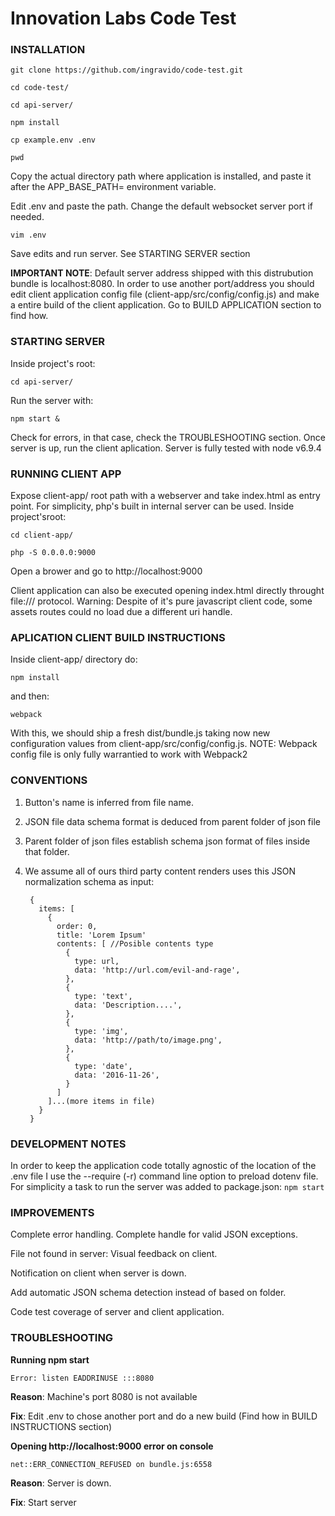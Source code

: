 # Innovation Labs Code Test

### INSTALLATION

`git clone https://github.com/ingravido/code-test.git`

`cd code-test/`

`cd api-server/`

`npm install`

`cp example.env .env`

`pwd`

Copy the actual directory path where application is installed, and paste
it after the APP_BASE_PATH= environment variable.

Edit .env and paste the path. Change the default websocket server port
if needed.

`vim .env`

Save edits and run server. See STARTING SERVER section

**IMPORTANT NOTE**: Default server address shipped with this
distrubution bundle is localhost:8080. In order to use another
port/address you should edit client application config file
(client-app/src/config/config.js) and make a entire build of the client
application. Go to BUILD APPLICATION section to find how.

### STARTING SERVER
Inside project's root:

`cd api-server/`

Run the server with:

`npm start &`

Check for errors, in that case, check the TROUBLESHOOTING section. 
Once server is up, run the client aplication. Server is fully tested with node v6.9.4

### RUNNING CLIENT APP

Expose client-app/ root path with a webserver and take index.html as
entry point. For simplicity, php's built in internal server can be used. Inside
project'sroot:

`cd client-app/`

`php -S 0.0.0.0:9000`

Open a brower and go to http://localhost:9000

Client application can also be executed opening index.html directly throught
file:/// protocol. Warning: Despite of it's pure javascript client code, some assets
routes could no load due a different uri handle.

### APLICATION CLIENT BUILD INSTRUCTIONS

Inside client-app/ directory do:

`npm install`

and then:

`webpack`

With this, we should ship a fresh dist/bundle.js taking now new
configuration values from client-app/src/config/config.js. 
NOTE: Webpack config file is only fully warrantied to work with Webpack2

### CONVENTIONS

1. Button's name is inferred from file name.
2. JSON file data schema format is deduced from parent folder of json
   file
3. Parent folder of json files establish schema json format of files inside that folder.
4. We assume all of ours third party content renders uses this JSON
   normalization schema as input:


        {
          items: [
            {
              order: 0,
              title: 'Lorem Ipsum'
              contents: [ //Posible contents type
                {
                  type: url,
                  data: 'http://url.com/evil-and-rage',
                },
                {
                  type: 'text',
                  data: 'Description....',
                },
                {
                  type: 'img',
                  data: 'http://path/to/image.png',
                },
                {
                  type: 'date',
                  data: '2016-11-26',
                }
              ]
            ]...(more items in file)
          }
        }


### DEVELOPMENT NOTES

In order to keep the application code totally agnostic of the location
of the .env file I use the --require (-r) command line option to preload
dotenv file. For simplicity a task to run the server was added to
package.json: `npm start`


### IMPROVEMENTS
Complete error handling. Complete handle for valid JSON exceptions.

File not found in server: Visual feedback on client.

Notification on client when server is down.

Add automatic JSON schema detection instead of based on folder.

Code test coverage of server and client application.



### TROUBLESHOOTING
**Running npm start**

    Error: listen EADDRINUSE :::8080

**Reason**: Machine's port 8080 is not available

**Fix**: Edit .env to chose another port and do a new build (Find how in
BUILD INSTRUCTIONS section)

**Opening http://localhost:9000 error on
console**

    net::ERR_CONNECTION_REFUSED on bundle.js:6558
**Reason**: Server is down.

**Fix**: Start server
